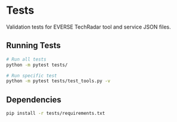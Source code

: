# Tests

Validation tests for EVERSE TechRadar tool and service JSON files.

## Running Tests

```bash
# Run all tests
python -m pytest tests/

# Run specific test
python -m pytest tests/test_tools.py -v
```

## Dependencies

```bash
pip install -r tests/requirements.txt
```
